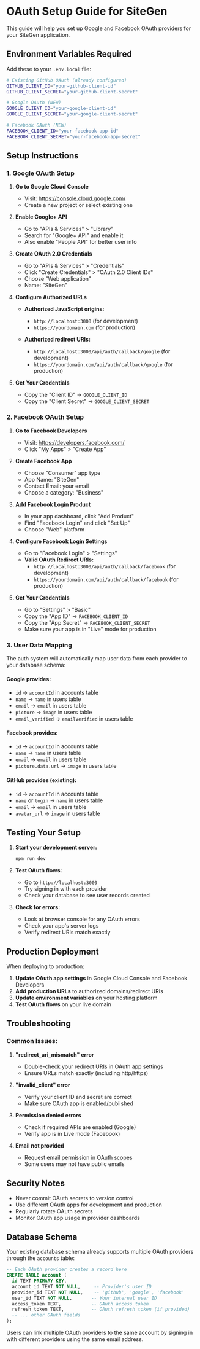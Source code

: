 # OAuth Setup Guide for SiteGen

This guide will help you set up Google and Facebook OAuth providers for your SiteGen application.

## Environment Variables Required

Add these to your `.env.local` file:

```bash
# Existing GitHub OAuth (already configured)
GITHUB_CLIENT_ID="your-github-client-id"
GITHUB_CLIENT_SECRET="your-github-client-secret"

# Google OAuth (NEW)
GOOGLE_CLIENT_ID="your-google-client-id"
GOOGLE_CLIENT_SECRET="your-google-client-secret"

# Facebook OAuth (NEW)
FACEBOOK_CLIENT_ID="your-facebook-app-id"
FACEBOOK_CLIENT_SECRET="your-facebook-app-secret"
```

## Setup Instructions

### 1. Google OAuth Setup

1. **Go to Google Cloud Console**

   - Visit: https://console.cloud.google.com/
   - Create a new project or select existing one

2. **Enable Google+ API**

   - Go to "APIs & Services" > "Library"
   - Search for "Google+ API" and enable it
   - Also enable "People API" for better user info

3. **Create OAuth 2.0 Credentials**

   - Go to "APIs & Services" > "Credentials"
   - Click "Create Credentials" > "OAuth 2.0 Client IDs"
   - Choose "Web application"
   - Name: "SiteGen"

4. **Configure Authorized URLs**

   - **Authorized JavaScript origins:**

     - `http://localhost:3000` (for development)
     - `https://yourdomain.com` (for production)

   - **Authorized redirect URIs:**
     - `http://localhost:3000/api/auth/callback/google` (for development)
     - `https://yourdomain.com/api/auth/callback/google` (for production)

5. **Get Your Credentials**
   - Copy the "Client ID" → `GOOGLE_CLIENT_ID`
   - Copy the "Client Secret" → `GOOGLE_CLIENT_SECRET`

### 2. Facebook OAuth Setup

1. **Go to Facebook Developers**

   - Visit: https://developers.facebook.com/
   - Click "My Apps" > "Create App"

2. **Create Facebook App**

   - Choose "Consumer" app type
   - App Name: "SiteGen"
   - Contact Email: your email
   - Choose a category: "Business"

3. **Add Facebook Login Product**

   - In your app dashboard, click "Add Product"
   - Find "Facebook Login" and click "Set Up"
   - Choose "Web" platform

4. **Configure Facebook Login Settings**

   - Go to "Facebook Login" > "Settings"
   - **Valid OAuth Redirect URIs:**
     - `http://localhost:3000/api/auth/callback/facebook` (for development)
     - `https://yourdomain.com/api/auth/callback/facebook` (for production)

5. **Get Your Credentials**
   - Go to "Settings" > "Basic"
   - Copy the "App ID" → `FACEBOOK_CLIENT_ID`
   - Copy the "App Secret" → `FACEBOOK_CLIENT_SECRET`
   - Make sure your app is in "Live" mode for production

### 3. User Data Mapping

The auth system will automatically map user data from each provider to your database schema:

#### Google provides:

- `id` → `accountId` in accounts table
- `name` → `name` in users table
- `email` → `email` in users table
- `picture` → `image` in users table
- `email_verified` → `emailVerified` in users table

#### Facebook provides:

- `id` → `accountId` in accounts table
- `name` → `name` in users table
- `email` → `email` in users table
- `picture.data.url` → `image` in users table

#### GitHub provides (existing):

- `id` → `accountId` in accounts table
- `name` or `login` → `name` in users table
- `email` → `email` in users table
- `avatar_url` → `image` in users table

## Testing Your Setup

1. **Start your development server:**

   ```bash
   npm run dev
   ```

2. **Test OAuth flows:**

   - Go to `http://localhost:3000`
   - Try signing in with each provider
   - Check your database to see user records created

3. **Check for errors:**
   - Look at browser console for any OAuth errors
   - Check your app's server logs
   - Verify redirect URIs match exactly

## Production Deployment

When deploying to production:

1. **Update OAuth app settings** in Google Cloud Console and Facebook Developers
2. **Add production URLs** to authorized domains/redirect URIs
3. **Update environment variables** on your hosting platform
4. **Test OAuth flows** on your live domain

## Troubleshooting

### Common Issues:

1. **"redirect_uri_mismatch" error**

   - Double-check your redirect URIs in OAuth app settings
   - Ensure URLs match exactly (including http/https)

2. **"invalid_client" error**

   - Verify your client ID and secret are correct
   - Make sure OAuth app is enabled/published

3. **Permission denied errors**

   - Check if required APIs are enabled (Google)
   - Verify app is in Live mode (Facebook)

4. **Email not provided**
   - Request email permission in OAuth scopes
   - Some users may not have public emails

## Security Notes

- Never commit OAuth secrets to version control
- Use different OAuth apps for development and production
- Regularly rotate OAuth secrets
- Monitor OAuth app usage in provider dashboards

## Database Schema

Your existing database schema already supports multiple OAuth providers through the `accounts` table:

```sql
-- Each OAuth provider creates a record here
CREATE TABLE account (
  id TEXT PRIMARY KEY,
  account_id TEXT NOT NULL,     -- Provider's user ID
  provider_id TEXT NOT NULL,    -- 'github', 'google', 'facebook'
  user_id TEXT NOT NULL,       -- Your internal user ID
  access_token TEXT,           -- OAuth access token
  refresh_token TEXT,          -- OAuth refresh token (if provided)
  -- ... other OAuth fields
);
```

Users can link multiple OAuth providers to the same account by signing in with different providers using the same email address.
